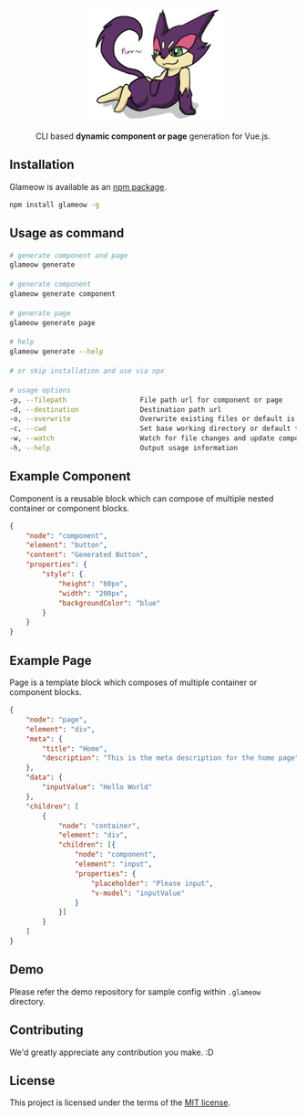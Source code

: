 <p align="center">
<a href="https://ajainvivek.github.io/glameow/" target="_blank">
<img alt="Glameow" title="Glameow" src="https://github.com/ajainvivek/glameow/raw/master/assets/logo.png" height="200">
</a>
</p>
<p align="center">CLI based <b>dynamic component or page</b> generation for Vue.js.</p>

## Installation

Glameow is available as an [npm package](https://www.npmjs.com/package/glameow).

```sh
npm install glameow -g
```

## Usage as command

```sh
# generate component and page
glameow generate

# generate component
glameow generate component

# generate page
glameow generate page

# help
glameow generate --help

# or skip installation and use via npx

# usage options
-p, --filepath                  File path url for component or page
-d, --destination               Destination path url
-o, --overwrite                 Overwrite existing files or default is false
-c, --cwd                       Set base working directory or default to 'process.cwd()'
-w, --watch                     Watch for file changes and update component/page instantaneously
-h, --help                      Output usage information
```

## Example Component

Component is a reusable block which can compose of multiple nested container or component blocks.

```json
{
    "node": "component",
    "element": "button",
    "content": "Generated Button",
    "properties": {
        "style": {
            "height": "60px",
            "width": "200px",
            "backgroundColor": "blue"
        }
    }
}
```

## Example Page

Page is a template block which composes of multiple container or component blocks.

```json
{
    "node": "page",
    "element": "div",
    "meta": {
        "title": "Home",
        "description": "This is the meta description for the home page"
    },
    "data": {
        "inputValue": "Hello World"
    },
    "children": [
        {
            "node": "container",
            "element": "div",
            "children": [{
                "node": "component",
                "element": "input",
                "properties": {
                    "placeholder": "Please input",
                    "v-model": "inputValue"
                }
            }]
        }
    ]
}
```

## Demo

Please refer the demo repository for sample config within `.glameow` directory.

## Contributing

We'd greatly appreciate any contribution you make. :D

## License

This project is licensed under the terms of the
[MIT license](https://github.com/ajainvivek/glameow/blob/v1-beta/LICENSE).